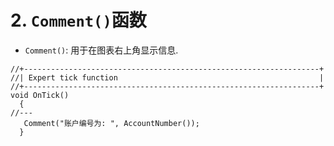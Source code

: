 # 2. `Comment()`函数

- `Comment()`: 用于在图表右上角显示信息.

```mq4
//+------------------------------------------------------------------+
//| Expert tick function                                             |
//+------------------------------------------------------------------+
void OnTick()
  {
//---
   Comment("账户编号为: ", AccountNumber());
  }
```
